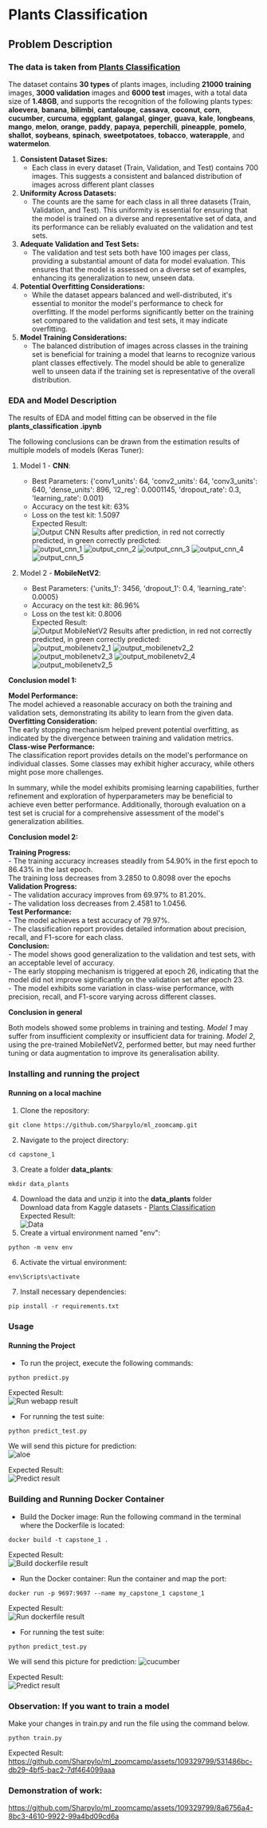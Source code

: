 # Plants Classification  

## Problem Description  

### The data is taken from [Plants Classification](https://www.kaggle.com/datasets/marquis03/plants-classification)  

The dataset contains **30 types** of plants images, including **21000 training** images, **3000 validation** images and **6000 test** images, with a total data size of **1.48GB**, and supports the recognition of the following plants types: **aloevera**, **banana**, **bilimbi**, **cantaloupe**, **cassava**, **coconut**, **corn**, **cucumber**, **curcuma**, **eggplant**, **galangal**, **ginger**, **guava**, **kale**, **longbeans**, **mango**, **melon**, **orange**, **paddy**, **papaya**, **peperchili**, **pineapple**, **pomelo**, **shallot**, **soybeans**, **spinach**, **sweetpotatoes**, **tobacco**, **waterapple**, and **watermelon**.

1. **Consistent Dataset Sizes:**
   * Each class in every dataset (Train, Validation, and Test) contains 700 images. This suggests a consistent and balanced distribution of images across different plant classes
2. **Uniformity Across Datasets:**
   * The counts are the same for each class in all three datasets (Train, Validation, and Test). This uniformity is essential for ensuring that the model is trained on a diverse and representative set of data, and its performance can be reliably evaluated on the validation and test sets.
3. **Adequate Validation and Test Sets:**
   * The validation and test sets both have 100 images per class, providing a substantial amount of data for model evaluation. This ensures that the model is assessed on a diverse set of examples, enhancing its generalization to new, unseen data.
4. **Potential Overfitting Considerations:**
   * While the dataset appears balanced and well-distributed, it's essential to monitor the model's performance to check for overfitting. If the model performs significantly better on the training set compared to the validation and test sets, it may indicate overfitting.
5. **Model Training Considerations:**
   * The balanced distribution of images across classes in the training set is beneficial for training a model that learns to recognize various plant classes effectively. The model should be able to generalize well to unseen data if the training set is representative of the overall distribution.

### EDA and Model Description

The results of EDA and model fitting can be observed in the file  
**plants_classification .ipynb**

The following conclusions can be drawn from the estimation results of multiple models of models (Keras Tuner):  

1. Model 1 - **CNN**:  
    - Best Parameters: {'conv1_units': 64, 'conv2_units': 64, 'conv3_units': 640, 'dense_units': 896, 'l2_reg': 0.0001145, 'dropout_rate': 0.3, 'learning_rate': 0.001}  
    - Accuracy on the test kit: 63%  
    - Loss on the test kit: 1.5097  
    Expected Result:  
    ![Output CNN](./images/img_readme/output_cnn.png)
    Results after prediction, in red not correctly predicted, in green correctly predicted:  
    ![output_cnn_1](images/img_readme/output_cnn_1.png)
    ![output_cnn_2](images/img_readme/output_cnn_2.png)
    ![output_cnn_3](images/img_readme/output_cnn_3.png)
    ![output_cnn_4](images/img_readme/output_cnn_4.png)
    ![output_cnn_5](images/img_readme/output_cnn_5.png)

2. Model 2 - **MobileNetV2**:   
    - Best Parameters: {'units_1': 3456, 'dropout_1': 0.4, 'learning_rate': 0.0005}  
    - Accuracy on the test kit: 86.96%  
    - Loss on the test kit: 0.8006  
    Expected Result:    
    ![Output MobileNetV2](images/img_readme/output_mobilenetv2.png)
    Results after prediction, in red not correctly predicted, in green correctly predicted:  
    ![output_mobilenetv2_1](images/img_readme/output_mobilenetv2_1.png)
    ![output_mobilenetv2_2](images/img_readme/output_mobilenetv2_2.png)
    ![output_mobilenetv2_3](images/img_readme/output_mobilenetv2_3.png)
    ![output_mobilenetv2_4](images/img_readme/output_mobilenetv2_4.png)
    ![output_mobilenetv2_5](images/img_readme/output_mobilenetv2_5.png)

**Conclusion model 1:**  

**Model Performance:**  
    The model achieved a reasonable accuracy on both the training and validation sets, demonstrating its ability to learn from the given data.  
**Overfitting Consideration:**  
    The early stopping mechanism helped prevent potential overfitting, as indicated by the divergence between training and validation metrics.  
**Class-wise Performance:**  
    The classification report provides details on the model's performance on individual classes. Some classes may exhibit higher accuracy, while others might pose more challenges.  

In summary, while the model exhibits promising learning capabilities, further refinement and exploration of hyperparameters may be beneficial to achieve even better performance. Additionally, thorough evaluation on a test set is crucial for a comprehensive assessment of the model's generalization abilities.  

**Conclusion model 2:**  

**Training Progress:**   
    - The training accuracy increases steadily from 54.90% in the first epoch to 86.43% in the last epoch.  
The training loss decreases from 3.2850 to 0.8098 over the epochs  
**Validation Progress:**  
    - The validation accuracy improves from 69.97% to 81.20%.  
    - The validation loss decreases from 2.4581 to 1.0456.  
**Test Performance:**  
    - The model achieves a test accuracy of 79.97%.  
    - The classification report provides detailed information about precision, recall, and F1-score for each class.  
**Conclusion:**  
    - The model shows good generalization to the validation and test sets, with an acceptable level of accuracy.  
    - The early stopping mechanism is triggered at epoch 26, indicating that the model did not improve significantly on the validation set after epoch 23.  
    - The model exhibits some variation in class-wise performance, with precision, recall, and F1-score varying across different classes.  

**Conclusion in general**  

Both models showed some problems in training and testing. *Model 1* may suffer from insufficient complexity or insufficient data for training. *Model 2*, using the pre-trained MobileNetV2, performed better, but may need further tuning or data augmentation to improve its generalisation ability.  


### Installing and running the project

#### Running on a local machine
1. Clone the repository:
```
git clone https://github.com/Sharpylo/ml_zoomcamp.git
``` 
2. Navigate to the project directory:
```
cd capstone_1
```
3. Create a folder **data_plants**:
```
mkdir data_plants
```
4. Download the data and unzip it into the **data_plants** folder      
Download data from Kaggle datasets - [Plants Classification](https://www.kaggle.com/datasets/marquis03/plants-classification)  
Expected Result:  
![Data](images/img_readme/data.png)
5. Create a virtual environment named "env":
```
python -m venv env
```
6. Activate the virtual environment:
```
env\Scripts\activate
```
7. Install necessary dependencies:
```
pip install -r requirements.txt
```

### Usage
#### Running the Project
- To run the project, execute the following commands:
```
python predict.py
```
Expected Result:   
![Run webapp result](images/img_readme/run_webapp_result.png)
- For running the test suite:
```
python predict_test.py
```

We will send this picture for prediction:  
![aloe](images/img_test/441123_1.jpg)

Expected Result:  
![Predict result](images/img_readme/predict_result_.png)

### Building and Running Docker Container
- Build the Docker image:
Run the following command in the terminal where the Dockerfile is located:
```
docker build -t capstone_1 .
```
Expected Result:  
![Build dockerfile result](images/img_readme/build_dockerfile_result.png)
- Run the Docker container:
Run the container and map the port:
```
docker run -p 9697:9697 --name my_capstone_1 capstone_1
```
Expected Result:  
![Run dockerfile result](images/img_readme/run_dockerfile_result.png)
- For running the test suite:
```
python predict_test.py
```

We will send this picture for prediction:
![cucumber](images/img_test/cucumber.png)

Expected Result:  
![Predict result](images/img_readme/predict_result.png)

### Observation: If you want to train a model

Make your changes in train.py and run the file using the command below.
```
python train.py
```
Expected Result:  
https://github.com/Sharpylo/ml_zoomcamp/assets/109329799/531486bc-db29-4bf5-bac2-7df464099aaa


### Demonstration of work:

https://github.com/Sharpylo/ml_zoomcamp/assets/109329799/8a6756a4-8bc3-4610-9922-99a4bd09cd6a